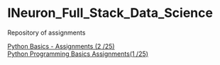 # INeuron_Full_Stack_Data_Science
Repository of assignments

<a href = "https://github.com/Arsive02/INeuron_Full_Stack_Data_Science/tree/main/Assignments/Python_basic_assignment"> Python Basics - Assignments (2 /25) <br>
<a href = "https://github.com/Arsive02/INeuron_Full_Stack_Data_Science/tree/main/Assignments/Python_programming_basic_assignment"> Python Programming Basics Assignments(1 /25)
